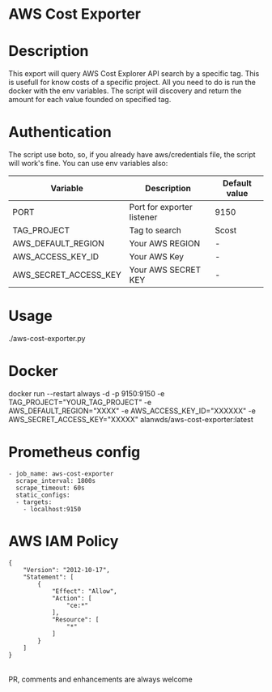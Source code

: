 # AWS Cost Exporter

# Description

This export will query AWS Cost Explorer API search by a specific tag. This is usefull for know costs of a specific project. All you need to do is run the docker with the env variables. The script will discovery and return the amount for each value founded on specified tag.

# Authentication

The script use boto, so, if you already have aws/credentials file, the script will work's fine. You can use env variables also:

|Variable|Description|Default value|
|--------|-----------|-------------|
|PORT|Port for exporter listener| 9150|
|TAG_PROJECT|Tag to search|Scost|
|AWS_DEFAULT_REGION| Your AWS REGION|-|
|AWS_ACCESS_KEY_ID|Your AWS Key|-|
|AWS_SECRET_ACCESS_KEY|Your AWS SECRET KEY|-|

# Usage

./aws-cost-exporter.py

# Docker

docker run --restart always -d -p 9150:9150 -e TAG_PROJECT="YOUR_TAG_PROJECT" -e AWS_DEFAULT_REGION="XXXX" -e AWS_ACCESS_KEY_ID="XXXXXX" -e AWS_SECRET_ACCESS_KEY="XXXXX" alanwds/aws-cost-exporter:latest

# Prometheus config

```
- job_name: aws-cost-exporter
  scrape_interval: 1800s
  scrape_timeout: 60s
  static_configs:
  - targets:
    - localhost:9150
```

# AWS IAM Policy
```
{
    "Version": "2012-10-17",
    "Statement": [
        {
            "Effect": "Allow",
            "Action": [
                "ce:*"
            ],
            "Resource": [
                "*"
            ]
        }
    ]
}
```

######

PR, comments and enhancements are always welcome
